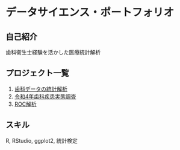 # データサイエンス・ポートフォリオ

## 自己紹介
歯科衛生士経験を活かした医療統計解析

## プロジェクト一覧
1. [歯科データの統計解析](./project1/)
2. [令和4年歯科疾患実態調査](./project2/) 
3. [ROC解析](./project3/)

## スキル
R, RStudio, ggplot2, 統計検定

